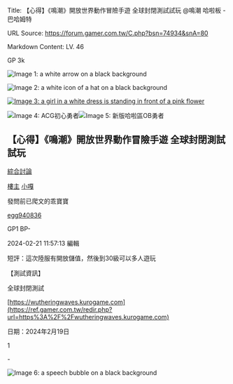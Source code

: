 Title: 【心得】《鳴潮》開放世界動作冒險手遊 全球封閉測試試玩 @鳴潮 哈啦板 - 巴哈姆特

URL Source: https://forum.gamer.com.tw/C.php?bsn=74934&snA=80

Markdown Content:
LV. 46

GP 3k

![Image 1: a white arrow on a black background](https://i2.bahamut.com.tw/forum/icons/wizard.png)

![Image 2: a white icon of a hat on a black background](https://i2.bahamut.com.tw/forum/icons/hobbit.png)

[![Image 3: a girl in a white dress is standing in front of a pink flower](https://avatar2.bahamut.com.tw/avataruserpic/e/g/egg940836/egg940836.png)](https://home.gamer.com.tw/egg940836)

![Image 4: ACG初心勇者](https://p2.bahamut.com.tw/HOME/honor/69.gif)![Image 5: 新版哈啦區OB勇者](https://p2.bahamut.com.tw/HOME/honor/122.gif)

【心得】《鳴潮》開放世界動作冒險手遊 全球封閉測試試玩
---------------------------

[綜合討論](https://forum.gamer.com.tw/B.php?bsn=74934&subbsn=15)

[樓主](https://forum.gamer.com.tw/Co.php?bsn=74934&sn=289&subbsn=15&bPage=0) [小嘎](https://home.gamer.com.tw/egg940836)

發問前已爬文的乖寶寶

[egg940836](https://home.gamer.com.tw/egg940836)

GP1 BP\-

2024-02-21 11:57:13 編輯

  

短評：這次陸服有開放儲值，然後到30級可以多人遊玩

【測試資訊】

全球封閉測試

[https://wutheringwaves.kurogame.com](https://ref.gamer.com.tw/redir.php?url=https%3A%2F%2Fwutheringwaves.kurogame.com)

日期：2024年2月19日

1

\-

![Image 6: a speech bubble on a black background](https://i2.bahamut.com.tw/icon/msg_regular.png)